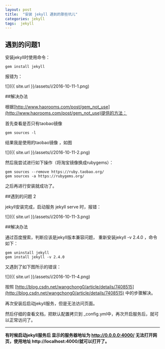 ```yaml
---
layout: post
title:  "安装 jekyll 遇到的那些坑儿"
categories: jekyll
tags:  jekyll
---
```




## 遇到的问题1

安装jekyll时使用命令： 

```
gem install jekyll
```

报错为： 

![]({{ site.url }}/assets/i/2016-10-11-1.png)

##解决办法

根据[http://www.haorooms.com/post/gem_not_use](http://www.haorooms.com/post/gem_not_use)提供的方法：

首先查看是否只有taobao镜像

```
gem sources -l 
```
结果我是使用的taobao镜像 ，如图

![]({{ site.url }}/assets/i/2016-10-11-2.png)


然后我尝试进行如下操作（将淘宝镜像换成rubygems）：

```
gem sources --remove https://ruby.taobao.org/
gem sources -a https://rubygems.org/
```

之后再进行安装就成功了。

##遇到的问题 2

jekyll安装完成，启动服务 jekyll serve 时，报错：

![]({{ site.url }}/assets/i/2016-10-11-3.png)

##解决办法

通过百度搜索，判断应该是jekyll版本兼容问题， 重新安装jekyll -v 2.4.0 ，命令如下：
```
gem uninstall jekyll
gem install jekyll -v 2.4.0
```

又遇到了如下图所示的错误：

![]({{ site.url }}/assets/i/2016-10-11-4.png)


按照 [http://blog.csdn.net/wangchong0/article/details/7408515](http://blog.csdn.net/wangchong0/article/details/7408515)  中的步骤解决。

再次安装后启动jekyll服务，但是无法访问页面。

然后仔细的查看文档，把默认配置拷贝到 _config.yml中，再次开启服务后，就可以正常访问了。

***

**有时候启动jekyll服务后 显示的服务器地址为 http://0.0.0.0:4000/ 无法打开网页，使用地址 http://localhost:4000/就可以打开了。**







